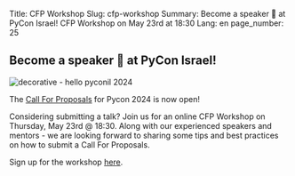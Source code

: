 Title: CFP Workshop
Slug: cfp-workshop
Summary: Become a speaker 📢 at PyCon Israel! CFP Workshop on May 23rd at 18:30
Lang: en
page_number: 25

## Become a speaker  📢  at PyCon Israel!

![decorative - hello pyconil 2024]({static}/images/hello-pyconil-2024.jpeg)

The [Call For Proposals]({filename}cfp.md) for Pycon 2024 is now open!

Considering submitting a talk? Join us for an online CFP Workshop on
Thursday, May 23rd @ 18:30. Along with our experienced speakers and
mentors - we are looking forward to sharing some tips and best
practices on how to submit a Call For Proposals.

Sign up for the workshop [here](https://bit.ly/4dHp5K2).

